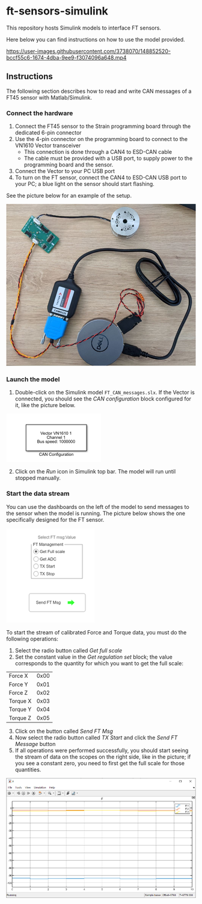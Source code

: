 ft-sensors-simulink
===================

This repository hosts Simulink models to interface FT sensors.

Here below you can find instructions on how to use the model provided.

https://user-images.githubusercontent.com/3738070/148852520-bccf55c6-1674-4dba-9ee9-f3074096a648.mp4

## Instructions

The following section describes how to read and write CAN messages of a FT45 sensor with Matlab/Simulink.

### Connect the hardware
1. Connect the FT45 sensor to the Strain programming board through the dedicated 6-pin connector
2. Use the 4-pin connector on the programming board to connect to the VN1610 Vector transceiver 
   - This connection is done through a CAN4 to ESD-CAN cable
   - The cable must be provided with a USB port, to supply power to the programming board and the sensor.
3. Connect the Vector to your PC USB port 
4. To turn on the FT sensor, connect the CAN4 to ESD-CAN USB port to your PC; a blue light on the sensor should start flashing.

See the picture below for an example of the setup.

![](assets/setup.jpg)

### Launch the model
1. Double-click on the Simulink model `FT_CAN_messages.slx`. If the Vector is connected, you should see the *CAN configuration* block configured for it, like the picture below.

![](assets/cancfg.png)

2. Click on the *Run* icon in Simulink top bar. The model will run until stopped manually.

### Start the data stream
You can use the dashboards on the left of the model to send messages to the sensor when the model is running. The picture below shows the one specifically designed for the FT sensor.

![](assets/dash.png)

To start the stream of calibrated Force and Torque data, you must do the following operations:
1. Select the radio button called *Get full scale*
2. Set the constant value in the *Get regulation set* block; the value corresponds to the quantity for which you want to get the full scale: 

|||
|---|---|
|Force X| 0x00|
|Force Y|0x01|
|Force Z|0x02|
|Torque X|0x03|
|Torque Y|0x04|
|Torque Z|0x05|

3. Click on the button called *Send FT Msg*
4. Now select the radio button called *TX Start* and click the *Send FT Message* button
5. If all operations were performed successfully, you should start seeing the stream of data on the scopes on the right side, like in the picture; if you see a constant zero, you need to first get the full scale for those quantities.

![](assets/scope.png)
